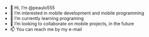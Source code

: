 - 👋 Hi, I’m @peaulo555
- 👀 I’m interested in mobile development and mobile programming
- 🌱 I’m currently learning programing
- 💞️ I’m looking to collaborate on mobile projects, in the future
- 📫 You can reach me by my e-mail

<!---
peaulo555/peaulo555 is a ✨ special ✨ repository because its `README.md` (this file) appears on your GitHub profile.
You can click the Preview link to take a look at your changes.
--->
